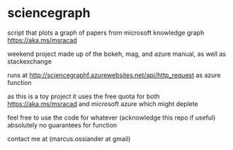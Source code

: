 # sciencegraph
script that plots a graph of papers from microsoft knowledge graph https://aka.ms/msracad

weekend project made up of the bokeh, mag, and azure manual, as well as stackexchange

runs at http://sciencegraphf.azurewebsites.net/api/http_request as azure function

as this is a toy project it uses the free quota for both https://aka.ms/msracad and microsoft azure which might deplete


feel free to use the code for whatever (acknowledge this repo if useful)
absolutely no guarantees for function

contact me at (marcus.ossiander at gmail)
